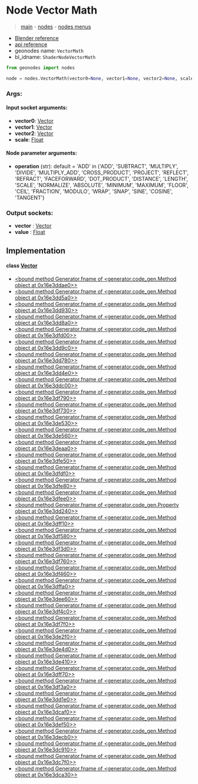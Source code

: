 # Node Vector Math

> [main](../structure.md) - [nodes](nodes.md) - [nodes menus](nodes_menus.md)

- [Blender reference](https://docs.blender.org/manual/en/latest/modeling/geometry_nodes/vector/vector_math.html)
- [api reference](https://docs.blender.org/api/current/bpy.types.ShaderNodeVectorMath.html)
- geonodes name: `VectorMath`
- bl_idname: `ShaderNodeVectorMath`

```python
from geonodes import nodes

node = nodes.VectorMath(vector0=None, vector1=None, vector2=None, scale=None, operation='ADD')
```

### Args:

#### Input socket arguments:

- **vector0**: [Vector](Vector.md)
- **vector1**: [Vector](Vector.md)
- **vector2**: [Vector](Vector.md)
- **scale**: [Float](Float.md)

#### Node parameter arguments:

- **operation** (str): default = 'ADD' in ('ADD', 'SUBTRACT', 'MULTIPLY', 'DIVIDE', 'MULTIPLY_ADD', 'CROSS_PRODUCT', 'PROJECT', 'REFLECT', 'REFRACT', 'FACEFORWARD', 'DOT_PRODUCT', 'DISTANCE', 'LENGTH', 'SCALE', 'NORMALIZE', 'ABSOLUTE', 'MINIMUM', 'MAXIMUM', 'FLOOR', 'CEIL', 'FRACTION', 'MODULO', 'WRAP', 'SNAP', 'SINE', 'COSINE', 'TANGENT')

### Output sockets:

- **vector** : [Vector](Vector.md)
- **value** : [Float](Float.md)

## Implementation

#### class [Vector](Vector.md)

 - [<bound method Generator.fname of <generator.code_gen.Method object at 0x16e3ddae0>>](Vector.md#add)
 - [<bound method Generator.fname of <generator.code_gen.Method object at 0x16e3dd5a0>>](Vector.md#subtract)
 - [<bound method Generator.fname of <generator.code_gen.Method object at 0x16e3dd930>>](Vector.md#sub)
 - [<bound method Generator.fname of <generator.code_gen.Method object at 0x16e3dd8a0>>](Vector.md#multiply)
 - [<bound method Generator.fname of <generator.code_gen.Method object at 0x16e3dfd00>>](Vector.md#mul)
 - [<bound method Generator.fname of <generator.code_gen.Method object at 0x16e3dd9c0>>](Vector.md#divide)
 - [<bound method Generator.fname of <generator.code_gen.Method object at 0x16e3dd780>>](Vector.md#div)
 - [<bound method Generator.fname of <generator.code_gen.Method object at 0x16e3dd4e0>>](Vector.md#multiply_add)
 - [<bound method Generator.fname of <generator.code_gen.Method object at 0x16e3ddc00>>](Vector.md#mul_add)
 - [<bound method Generator.fname of <generator.code_gen.Method object at 0x16e3df790>>](Vector.md#cross_product)
 - [<bound method Generator.fname of <generator.code_gen.Method object at 0x16e3df730>>](Vector.md#cross)
 - [<bound method Generator.fname of <generator.code_gen.Method object at 0x16e3de530>>](Vector.md#project)
 - [<bound method Generator.fname of <generator.code_gen.Method object at 0x16e3de560>>](Vector.md#reflect)
 - [<bound method Generator.fname of <generator.code_gen.Method object at 0x16e3deaa0>>](Vector.md#refract)
 - [<bound method Generator.fname of <generator.code_gen.Method object at 0x16e3dfe50>>](Vector.md#face_forward)
 - [<bound method Generator.fname of <generator.code_gen.Method object at 0x16e3dfdf0>>](Vector.md#dot_product)
 - [<bound method Generator.fname of <generator.code_gen.Method object at 0x16e3dfe80>>](Vector.md#dot)
 - [<bound method Generator.fname of <generator.code_gen.Method object at 0x16e3dfee0>>](Vector.md#distance)
 - [<bound method Generator.fname of <generator.code_gen.Property object at 0x16e3dd240>>](Vector.md#length-property)
 - [<bound method Generator.fname of <generator.code_gen.Method object at 0x16e3dff10>>](Vector.md#scale)
 - [<bound method Generator.fname of <generator.code_gen.Method object at 0x16e3df580>>](Vector.md#normalize)
 - [<bound method Generator.fname of <generator.code_gen.Method object at 0x16e3df3d0>>](Vector.md#absolute)
 - [<bound method Generator.fname of <generator.code_gen.Method object at 0x16e3df760>>](Vector.md#abs)
 - [<bound method Generator.fname of <generator.code_gen.Method object at 0x16e3df460>>](Vector.md#minimum)
 - [<bound method Generator.fname of <generator.code_gen.Method object at 0x16e3dffa0>>](Vector.md#min)
 - [<bound method Generator.fname of <generator.code_gen.Method object at 0x16e3dee60>>](Vector.md#maximum)
 - [<bound method Generator.fname of <generator.code_gen.Method object at 0x16e3df4c0>>](Vector.md#max)
 - [<bound method Generator.fname of <generator.code_gen.Method object at 0x16e3df7f0>>](Vector.md#floor)
 - [<bound method Generator.fname of <generator.code_gen.Method object at 0x16e3de2f0>>](Vector.md#ceil)
 - [<bound method Generator.fname of <generator.code_gen.Method object at 0x16e3de4d0>>](Vector.md#fraction)
 - [<bound method Generator.fname of <generator.code_gen.Method object at 0x16e3de410>>](Vector.md#fract)
 - [<bound method Generator.fname of <generator.code_gen.Method object at 0x16e3dff70>>](Vector.md#modulo)
 - [<bound method Generator.fname of <generator.code_gen.Method object at 0x16e3df3a0>>](Vector.md#wrap)
 - [<bound method Generator.fname of <generator.code_gen.Method object at 0x16e3dd1e0>>](Vector.md#snap)
 - [<bound method Generator.fname of <generator.code_gen.Method object at 0x16e3dcaf0>>](Vector.md#sine)
 - [<bound method Generator.fname of <generator.code_gen.Method object at 0x16e3def50>>](Vector.md#sin)
 - [<bound method Generator.fname of <generator.code_gen.Method object at 0x16e3decb0>>](Vector.md#cosine)
 - [<bound method Generator.fname of <generator.code_gen.Method object at 0x16e3dc910>>](Vector.md#cos)
 - [<bound method Generator.fname of <generator.code_gen.Method object at 0x16e3dc7f0>>](Vector.md#tangent)
 - [<bound method Generator.fname of <generator.code_gen.Method object at 0x16e3dca30>>](Vector.md#tan)
